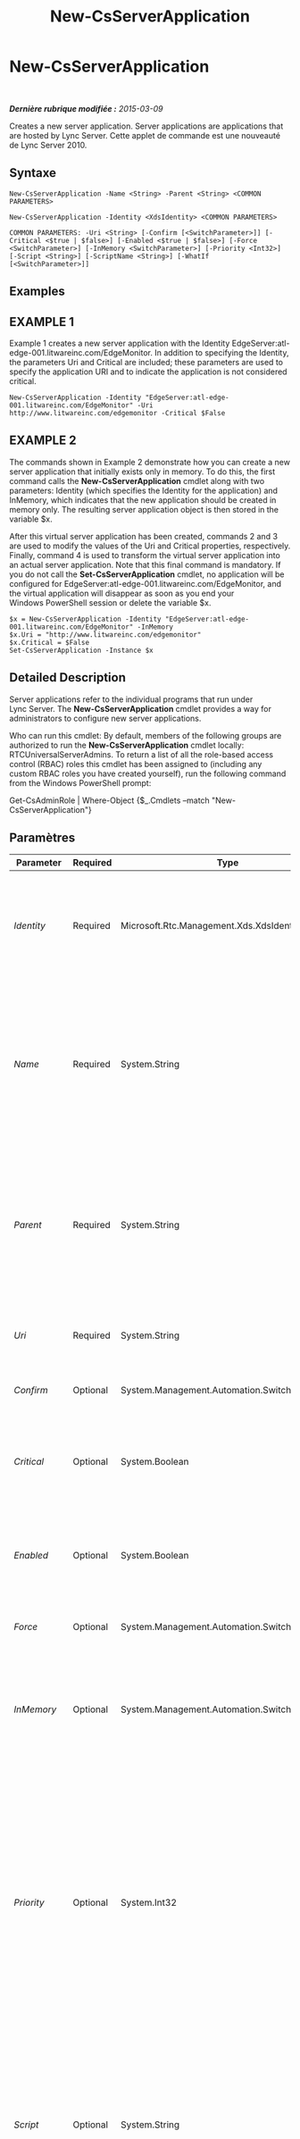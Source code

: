﻿---
title: New-CsServerApplication
TOCTitle: New-CsServerApplication
ms:assetid: 045e6e65-8ad6-49af-8bfb-aa9045fa4dd8
ms:mtpsurl: https://technet.microsoft.com/fr-fr/library/Gg398096(v=OCS.15)
ms:contentKeyID: 49296107
ms.date: 05/20/2016
mtps_version: v=OCS.15
ms.translationtype: HT
---

# New-CsServerApplication

 

_**Dernière rubrique modifiée :** 2015-03-09_

Creates a new server application. Server applications are applications that are hosted by Lync Server. Cette applet de commande est une nouveauté de Lync Server 2010.

## Syntaxe

    New-CsServerApplication -Name <String> -Parent <String> <COMMON PARAMETERS>

    New-CsServerApplication -Identity <XdsIdentity> <COMMON PARAMETERS>

    COMMON PARAMETERS: -Uri <String> [-Confirm [<SwitchParameter>]] [-Critical <$true | $false>] [-Enabled <$true | $false>] [-Force <SwitchParameter>] [-InMemory <SwitchParameter>] [-Priority <Int32>] [-Script <String>] [-ScriptName <String>] [-WhatIf [<SwitchParameter>]]

## Examples

## EXAMPLE 1

Example 1 creates a new server application with the Identity EdgeServer:atl-edge-001.litwareinc.com/EdgeMonitor. In addition to specifying the Identity, the parameters Uri and Critical are included; these parameters are used to specify the application URI and to indicate the application is not considered critical.

    New-CsServerApplication -Identity "EdgeServer:atl-edge-001.litwareinc.com/EdgeMonitor" -Uri http://www.litwareinc.com/edgemonitor -Critical $False

## EXAMPLE 2

The commands shown in Example 2 demonstrate how you can create a new server application that initially exists only in memory. To do this, the first command calls the **New-CsServerApplication** cmdlet along with two parameters: Identity (which specifies the Identity for the application) and InMemory, which indicates that the new application should be created in memory only. The resulting server application object is then stored in the variable $x.

After this virtual server application has been created, commands 2 and 3 are used to modify the values of the Uri and Critical properties, respectively. Finally, command 4 is used to transform the virtual server application into an actual server application. Note that this final command is mandatory. If you do not call the **Set-CsServerApplication** cmdlet, no application will be configured for EdgeServer:atl-edge-001.litwareinc.com/EdgeMonitor, and the virtual application will disappear as soon as you end your Windows PowerShell session or delete the variable $x.

    $x = New-CsServerApplication -Identity "EdgeServer:atl-edge-001.litwareinc.com/EdgeMonitor" -InMemory
    $x.Uri = "http://www.litwareinc.com/edgemonitor"
    $x.Critical = $False
    Set-CsServerApplication -Instance $x

## Detailed Description

Server applications refer to the individual programs that run under Lync Server. The **New-CsServerApplication** cmdlet provides a way for administrators to configure new server applications.

Who can run this cmdlet: By default, members of the following groups are authorized to run the **New-CsServerApplication** cmdlet locally: RTCUniversalServerAdmins. To return a list of all the role-based access control (RBAC) roles this cmdlet has been assigned to (including any custom RBAC roles you have created yourself), run the following command from the Windows PowerShell prompt:

Get-CsAdminRole | Where-Object {$\_.Cmdlets –match "New-CsServerApplication"}

## Paramètres


<table>
<colgroup>
<col style="width: 25%" />
<col style="width: 25%" />
<col style="width: 25%" />
<col style="width: 25%" />
</colgroup>
<thead>
<tr class="header">
<th>Parameter</th>
<th>Required</th>
<th>Type</th>
<th>Description</th>
</tr>
</thead>
<tbody>
<tr class="odd">
<td><p><em>Identity</em></p></td>
<td><p>Required</p></td>
<td><p>Microsoft.Rtc.Management.Xds.XdsIdentity</p></td>
<td><p>Unique identifier for the server application to be created. Server application Identities are composed of the service where the application is hosted plus the application name. For example, the server application named QoEAgent might have an Identity similar to this: service:Registrar:atl-cs-001.litwareinc.com/QoEAgent.</p></td>
</tr>
<tr class="even">
<td><p><em>Name</em></p></td>
<td><p>Required</p></td>
<td><p>System.String</p></td>
<td><p>Friendly name for the service. If you use the Identity parameter you do not need to include the Name parameter when creating a new service; instead, the Name property will be populated using the name portion of the application Identity. For example, if you create a new application with the Identity service:Registrar:atl-cs-001.litwareinc.com/TestService the application will automatically be named TestService. The Name parameter is required only if you use the Parent parameter.</p></td>
</tr>
<tr class="odd">
<td><p><em>Parent</em></p></td>
<td><p>Required</p></td>
<td><p>System.String</p></td>
<td><p>Specifies the service that will host the new server application. If you use the Identity parameter, then you do not need to use either the Parent or the Name parameters; that’s because the application Identity combines the values of the Parent and Name properties. However, you can omit the Identity parameter by using the Parent and Name parameters instead. In that case, the Parent parameter would need to look something like this: -Parent &quot;Registrar:atl-cs-001.litwareinc.com&quot;.</p></td>
</tr>
<tr class="even">
<td><p><em>Uri</em></p></td>
<td><p>Required</p></td>
<td><p>System.String</p></td>
<td><p>Unique Uniform Resource Identifier (URI) for the application. For example, the QoEAgent application has the URI http://www.microsoft.com/LCS/QoEAgent.</p></td>
</tr>
<tr class="odd">
<td><p><em>Confirm</em></p></td>
<td><p>Optional</p></td>
<td><p>System.Management.Automation.SwitchParameter</p></td>
<td><p>Vous demande confirmation avant d’exécuter la commande.</p></td>
</tr>
<tr class="even">
<td><p><em>Critical</em></p></td>
<td><p>Optional</p></td>
<td><p>System.Boolean</p></td>
<td><p>If set to True, then Lync Server will not start unless the application in question can be started. If False, then Lync Server will start regardless of whether or not the application can be started. If this parameter is not specified the Critical property will be set to True.</p></td>
</tr>
<tr class="odd">
<td><p><em>Enabled</em></p></td>
<td><p>Optional</p></td>
<td><p>System.Boolean</p></td>
<td><p>Set this value to True to enable the application. Set the value to False to disable the application. If this parameter is not specified the Enabled property will be set to False and the new application will be disabled.</p></td>
</tr>
<tr class="even">
<td><p><em>Force</em></p></td>
<td><p>Optional</p></td>
<td><p>System.Management.Automation.SwitchParameter</p></td>
<td><p>Suppresses the display of any non-fatal error message that might occur when running the command.</p></td>
</tr>
<tr class="odd">
<td><p><em>InMemory</em></p></td>
<td><p>Optional</p></td>
<td><p>System.Management.Automation.SwitchParameter</p></td>
<td><p>Crée une référence d’objet sans valider l’objet comme une modification définitive. Si vous affectez à une variable la sortie de cette cmdlet appelée avec ce paramètre, vous pouvez apporter des modifications aux propriétés de la référence d’objet, puis les valider en appelant la cmdlet Set- correspondante.</p></td>
</tr>
<tr class="even">
<td><p><em>Priority</em></p></td>
<td><p>Optional</p></td>
<td><p>System.Int32</p></td>
<td><p>Indicates the order of execution for server applications. The application with priority 0 is started first; the application with priority 1 is started second; and so on. Note that each service that hosts a server application has its own unique set of priorities. For example, the Registrar service might host three applications with corresponding priorities 0, 1, and 2. Similarly, the serveur Edge service might have four applications; these applications will have the priorities 0, 1, 2, and 3.</p>
<p>If you do not specify a priority then the application will automatically be added to the bottom of the priority list. If you add or remove an application the priorities of the other applications will be adjusted accordingly. For example, if you delete an application that has a priority of 0 then the application that previously had the priority 1 will automatically have its priority set to 0.</p></td>
</tr>
<tr class="odd">
<td><p><em>Script</em></p></td>
<td><p>Optional</p></td>
<td><p>System.String</p></td>
<td><p>Enables you to associate the server application with a script. To add a script to a server application, use syntax similar to this:</p>
<p>-Script &quot;Update.ps1&quot;</p>
<p>To remove a script, simply set the Script property to a null value:</p>
<p>-Script $Null</p>
<p>Each server application can only be associated with one script.</p></td>
</tr>
<tr class="even">
<td><p><em>ScriptName</em></p></td>
<td><p>Optional</p></td>
<td><p>System.String</p></td>
<td><p>Path to the Microsoft SIP Processing Language (MSPL) script used by the application (if applicable). MSPL is a scripting language used for filtering and routing SIP messages.</p></td>
</tr>
<tr class="odd">
<td><p><em>WhatIf</em></p></td>
<td><p>Optional</p></td>
<td><p>System.Management.Automation.SwitchParameter</p></td>
<td><p>Décrit ce qui se passe si vous exécutez la commande sans l’exécuter réellement.</p></td>
</tr>
</tbody>
</table>


## Input Types

None. The **New-CsServerApplication** cmdlet does not accept pipelined input.

## Return Types

The **New-CsServerApplication** cmdlet creates new instances of the Microsoft.Rtc.Management.WritableConfig.Settings.ServerApplication.Application object.

## Voir aussi

#### Autres ressources

[Get-CsServerApplication](get-csserverapplication.md)  
[Remove-CsServerApplication](remove-csserverapplication.md)  
[Set-CsServerApplication](set-csserverapplication.md)

